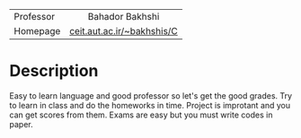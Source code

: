 
|            |                            |
| ---------- |:--------------------------:|
| Professor  | Bahador Bakhshi            |
| Homepage   | [ceit.aut.ac.ir/~bakhshis/C](http://ceit.aut.ac.ir/~bakhshis/C) |


# Description
Easy to learn language and good professor so let's get the good grades.
Try to learn in class and do the homeworks in time. Project is improtant
and you can get scores from them. Exams are easy but you must write codes
in paper.
